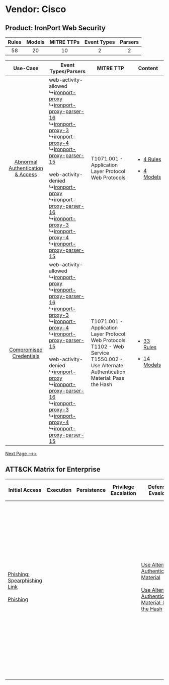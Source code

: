 Vendor: Cisco
=============
Product: IronPort Web Security
------------------------------
| Rules | Models | MITRE TTPs | Event Types | Parsers |
|:-----:|:------:|:----------:|:-----------:|:-------:|
|  58   |   20   |     10     |      2      |    2    |

|    Use-Case    | Event Types/Parsers    | MITRE TTP    | Content    |
|:----:| ---- | ---- | ---- |
| [Abnormal Authentication & Access](../../../UseCases/uc_abnormal_authentication_&_access.md) |  web-activity-allowed<br> ↳[ironport-proxy](Ps/pC_ironportproxy.md)<br> ↳[ironport-proxy-parser-16](Ps/pC_ironportproxyparser16.md)<br> ↳[ironport-proxy-3](Ps/pC_ironportproxy3.md)<br> ↳[ironport-proxy-4](Ps/pC_ironportproxy4.md)<br> ↳[ironport-proxy-parser-15](Ps/pC_ironportproxyparser15.md)<br><br> web-activity-denied<br> ↳[ironport-proxy](Ps/pC_ironportproxy.md)<br> ↳[ironport-proxy-parser-16](Ps/pC_ironportproxyparser16.md)<br> ↳[ironport-proxy-3](Ps/pC_ironportproxy3.md)<br> ↳[ironport-proxy-4](Ps/pC_ironportproxy4.md)<br> ↳[ironport-proxy-parser-15](Ps/pC_ironportproxyparser15.md)<br> | T1071.001 - Application Layer Protocol: Web Protocols<br>    | [<ul><li>4 Rules</li></ul><ul><li>4 Models</li></ul>](RM/r_m_cisco_ironport_web_security_Abnormal_Authentication_&_Access.md) |
|          [Compromised Credentials](../../../UseCases/uc_compromised_credentials.md)          |  web-activity-allowed<br> ↳[ironport-proxy](Ps/pC_ironportproxy.md)<br> ↳[ironport-proxy-parser-16](Ps/pC_ironportproxyparser16.md)<br> ↳[ironport-proxy-3](Ps/pC_ironportproxy3.md)<br> ↳[ironport-proxy-4](Ps/pC_ironportproxy4.md)<br> ↳[ironport-proxy-parser-15](Ps/pC_ironportproxyparser15.md)<br><br> web-activity-denied<br> ↳[ironport-proxy](Ps/pC_ironportproxy.md)<br> ↳[ironport-proxy-parser-16](Ps/pC_ironportproxyparser16.md)<br> ↳[ironport-proxy-3](Ps/pC_ironportproxy3.md)<br> ↳[ironport-proxy-4](Ps/pC_ironportproxy4.md)<br> ↳[ironport-proxy-parser-15](Ps/pC_ironportproxyparser15.md)<br> | T1071.001 - Application Layer Protocol: Web Protocols<br>T1102 - Web Service<br>T1550.002 - Use Alternate Authentication Material: Pass the Hash<br> | [<ul><li>33 Rules</li></ul><ul><li>14 Models</li></ul>](RM/r_m_cisco_ironport_web_security_Compromised_Credentials.md)        |
[Next Page -->>](2_ds_cisco_ironport_web_security.md)

ATT&CK Matrix for Enterprise
----------------------------
| Initial Access                                                                                                                                     | Execution | Persistence | Privilege Escalation | Defense Evasion                                                                                                                                                                                         | Credential Access | Discovery | Lateral Movement                                                                           | Collection | Command and Control                                                                                                                                                                                                                                                                                                                                                                                                                                                                                                                                                        | Exfiltration                                                                                                                                                                                                                                                                          | Impact                                                                  |
| -------------------------------------------------------------------------------------------------------------------------------------------------- | --------- | ----------- | -------------------- | ------------------------------------------------------------------------------------------------------------------------------------------------------------------------------------------------------- | ----------------- | --------- | ------------------------------------------------------------------------------------------ | ---------- | -------------------------------------------------------------------------------------------------------------------------------------------------------------------------------------------------------------------------------------------------------------------------------------------------------------------------------------------------------------------------------------------------------------------------------------------------------------------------------------------------------------------------------------------------------------------------- | ------------------------------------------------------------------------------------------------------------------------------------------------------------------------------------------------------------------------------------------------------------------------------------- | ----------------------------------------------------------------------- |
| [Phishing: Spearphishing Link](https://attack.mitre.org/techniques/T1566/002)<br><br>[Phishing](https://attack.mitre.org/techniques/T1566)<br><br> |           |             |                      | [Use Alternate Authentication Material](https://attack.mitre.org/techniques/T1550)<br><br>[Use Alternate Authentication Material: Pass the Hash](https://attack.mitre.org/techniques/T1550/002)<br><br> |                   |           | [Use Alternate Authentication Material](https://attack.mitre.org/techniques/T1550)<br><br> |            | [Web Service](https://attack.mitre.org/techniques/T1102)<br><br>[Application Layer Protocol: Web Protocols](https://attack.mitre.org/techniques/T1071/001)<br><br>[Dynamic Resolution](https://attack.mitre.org/techniques/T1568)<br><br>[Dynamic Resolution: Domain Generation Algorithms](https://attack.mitre.org/techniques/T1568/002)<br><br>[Proxy: Multi-hop Proxy](https://attack.mitre.org/techniques/T1090/003)<br><br>[Application Layer Protocol](https://attack.mitre.org/techniques/T1071)<br><br>[Proxy](https://attack.mitre.org/techniques/T1090)<br><br> | [Data Transfer Size Limits](https://attack.mitre.org/techniques/T1030)<br><br>[Exfiltration Over Web Service: Exfiltration to Cloud Storage](https://attack.mitre.org/techniques/T1567/002)<br><br>[Exfiltration Over Web Service](https://attack.mitre.org/techniques/T1567)<br><br> | [Resource Hijacking](https://attack.mitre.org/techniques/T1496)<br><br> |